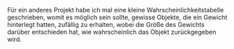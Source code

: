 Für ein anderes Projekt habe ich mal eine kleine Wahrscheinlichkeitstabelle geschrieben, womit es möglich sein sollte,
gewisse Objekte, die ein Gewicht hinterlegt hatten, zufällig zu erhalten, wobei die Größe des Gewichts darüber entschieden hat, wie wahrscheinlich das
Objekt zurückgegeben wird.